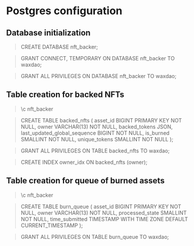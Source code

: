 # Postgres configuration


## Database initialization

> CREATE DATABASE nft_backer;

> GRANT CONNECT, TEMPORARY ON DATABASE nft_backer TO waxdao;

> GRANT ALL PRIVILEGES ON DATABASE nft_backer TO waxdao;


## Table creation for backed NFTs

> \c nft_backer

> CREATE TABLE backed_nfts (
    asset_id BIGINT PRIMARY KEY NOT NULL,
    owner VARCHAR(13) NOT NULL,
    backed_tokens JSON,
    last_updated_global_sequence BIGINT NOT NULL,
    is_burned SMALLINT NOT NULL,
    unique_tokens SMALLINT NOT NULL
);

> GRANT ALL PRIVILEGES ON TABLE backed_nfts TO waxdao;

> CREATE INDEX owner_idx ON backed_nfts (owner);

## Table creation for queue of burned assets

> \c nft_backer

> CREATE TABLE burn_queue (
    asset_id BIGINT PRIMARY KEY NOT NULL,
    owner VARCHAR(13) NOT NULL,
    processed_state SMALLINT NOT NULL,
    time_submitted TIMESTAMP WITH TIME ZONE DEFAULT CURRENT_TIMESTAMP
);

> GRANT ALL PRIVILEGES ON TABLE burn_queue TO waxdao;
